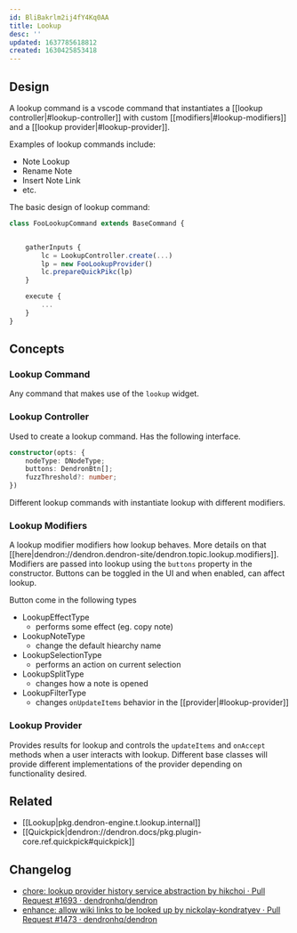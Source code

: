 ```yaml
---
id: BliBakrlm2ij4fY4Kq0AA
title: Lookup
desc: ''
updated: 1637785618812
created: 1630425853418
---
```



## Design

A lookup command is a vscode command that instantiates a [[lookup controller|#lookup-controller]] with custom [[modifiers|#lookup-modifiers]] and a [[lookup provider|#lookup-provider]]. 

Examples of lookup commands include:
- Note Lookup
- Rename Note
- Insert Note Link
- etc.

The basic design of lookup command:

```ts
class FooLookupCommand extends BaseCommand {


    gatherInputs {
        lc = LookupController.create(...)
        lp = new FooLookupProvider()
        lc.prepareQuickPikc(lp)
    }

    execute {
        ...
    }
}
```

## Concepts

### Lookup Command

Any command that makes use of the `lookup` widget. 

### Lookup Controller

Used to create a lookup command. Has the following interface.

```ts
constructor(opts: {
    nodeType: DNodeType;
    buttons: DendronBtn[];
    fuzzThreshold?: number;
}) 
```

Different lookup commands with instantiate lookup with different modifiers.

### Lookup Modifiers

A lookup modifier modifiers how lookup behaves. More details on that [[here|dendron://dendron.dendron-site/dendron.topic.lookup.modifiers]].
Modifiers are passed into lookup using the `buttons` property in the constructor. Buttons can be toggled in the UI and when enabled, can affect lookup. 

Button come in the following types
* LookupEffectType
    - performs some effect (eg. copy note)
* LookupNoteType
    - change the default hiearchy name 
* LookupSelectionType
    - performs an action on current selection
* LookupSplitType
    - changes how a note is opened
* LookupFilterType
    - changes `onUpdateItems` behavior in the [[provider|#lookup-provider]]


### Lookup Provider

Provides results for lookup and controls the `updateItems` and `onAccept` methods when a user interacts with lookup. Different base classes will provide different implementations of the provider depending on functionality desired.


## Related
- [[Lookup|pkg.dendron-engine.t.lookup.internal]]
- [[Quickpick|dendron://dendron.docs/pkg.plugin-core.ref.quickpick#quickpick]]

## Changelog
- [chore: lookup provider history service abstraction by hikchoi · Pull Request #1693 · dendronhq/dendron](https://github.com/dendronhq/dendron/pull/1693)
- [enhance: allow wiki links to be looked up by nickolay-kondratyev · Pull Request #1473 · dendronhq/dendron](https://github.com/dendronhq/dendron/pull/1473/files)
